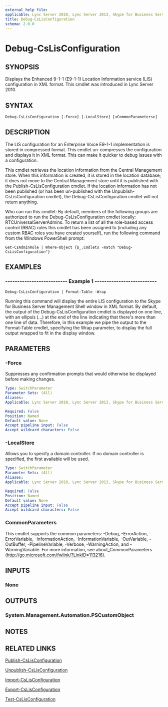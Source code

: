 ```yaml
---
external help file: 
applicable: Lync Server 2010, Lync Server 2013, Skype for Business Server 2015, Skype for Business Server 2019
title: Debug-CsLisConfiguration
schema: 2.0.0
---
```


# Debug-CsLisConfiguration

## SYNOPSIS
Displays the Enhanced 9-1-1 (E9-1-1) Location Information service (LIS) configuration in XML format.
This cmdlet was introduced in Lync Server 2010.


## SYNTAX

```
Debug-CsLisConfiguration [-Force] [-LocalStore] [<CommonParameters>]
```

## DESCRIPTION
The LIS configuration for an Enterprise Voice E9-1-1 implementation is stored in compressed format.
This cmdlet un-compresses the configuration and displays it in XML format.
This can make it quicker to debug issues with a configuration.

This cmdlet retrieves the location information from the Central Management store.
When this information is created, it is stored in the location database; it does not move to the Central Management store until it is published with the Publish-CsLisConfiguration cmdlet.
If the location information has not been published (or has been un-published with the Unpublish-CsLisConfiguration cmdlet), the Debug-CsLisConfiguration cmdlet will not return anything.

Who can run this cmdlet: By default, members of the following groups are authorized to run the Debug-CsLisConfiguration cmdlet locally: RTCUniversalServerAdmins.
To return a list of all the role-based access control (RBAC) roles this cmdlet has been assigned to (including any custom RBAC roles you have created yourself), run the following command from the Windows PowerShell prompt:

`Get-CsAdminRole | Where-Object {$_.Cmdlets -match "Debug-CsLisConfiguration"}`


## EXAMPLES

### -------------------------- Example 1 --------------------------
```
Debug-CsLisConfiguration | Format-Table -Wrap
```

Running this command will display the entire LIS configuration to the Skype for Business Server Management Shell window in XML format.
By default, the output of the Debug-CsLisConfiguration cmdlet is displayed on one line, with an ellipsis (…) at the end of the line indicating that there's more than one line of data.
Therefore, in this example we pipe the output to the Format-Table cmdlet, specifying the Wrap parameter, to display the full output wrapped to fit in the display window.


## PARAMETERS

### -Force
Suppresses any confirmation prompts that would otherwise be displayed before making changes.

```yaml
Type: SwitchParameter
Parameter Sets: (All)
Aliases: 
Applicable: Lync Server 2010, Lync Server 2013, Skype for Business Server 2015

Required: False
Position: Named
Default value: None
Accept pipeline input: False
Accept wildcard characters: False
```

### -LocalStore
Allows you to specify a domain controller.
If no domain controller is specified, the first available will be used.

```yaml
Type: SwitchParameter
Parameter Sets: (All)
Aliases: 
Applicable: Lync Server 2010, Lync Server 2013, Skype for Business Server 2015

Required: False
Position: Named
Default value: None
Accept pipeline input: False
Accept wildcard characters: False
```

### CommonParameters
This cmdlet supports the common parameters: -Debug, -ErrorAction, -ErrorVariable, -InformationAction, -InformationVariable, -OutVariable, -OutBuffer, -PipelineVariable, -Verbose, -WarningAction, and -WarningVariable. For more information, see about_CommonParameters (http://go.microsoft.com/fwlink/?LinkID=113216).

## INPUTS

### None

## OUTPUTS

### System.Management.Automation.PSCustomObject

## NOTES

## RELATED LINKS

[Publish-CsLisConfiguration](Publish-CsLisConfiguration.md)

[Unpublish-CsLisConfiguration](Unpublish-CsLisConfiguration.md)

[Import-CsLisConfiguration](Import-CsLisConfiguration.md)

[Export-CsLisConfiguration](Export-CsLisConfiguration.md)

[Test-CsLisConfiguration](Test-CsLisConfiguration.md)
